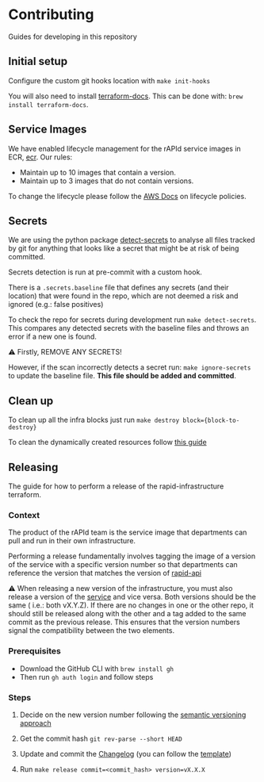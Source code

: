 # Contributing

Guides for developing in this repository

## Initial setup

Configure the custom git hooks location with `make init-hooks`

You will also need to install [terraform-docs](https://terraform-docs.io/). This can be done
with: `brew install terraform-docs`.

## Service Images

We have enabled lifecycle management for the rAPId service images in ECR, [ecr](../../blocks/ecr/main.tf). Our rules:

- Maintain up to 10 images that contain a version.
- Maintain up to 3 images that do not contain versions.

To change the lifecycle please follow
the [AWS Docs](https://docs.aws.amazon.com/AmazonECR/latest/userguide/LifecyclePolicies.html) on lifecycle policies.

## Secrets

We are using the python package [detect-secrets](https://github.com/Yelp/detect-secrets) to analyse all files tracked by
git for anything that looks like a secret that might be at risk of being committed.

Secrets detection is run at pre-commit with a custom hook.

There is a `.secrets.baseline` file that defines any secrets (and their location) that were found in the repo, which are
not deemed a risk and ignored (e.g.: false positives)

To check the repo for secrets during development run `make detect-secrets`. This compares any detected secrets with the
baseline files and throws an error if a new one is found.

⚠️ Firstly, REMOVE ANY SECRETS!

However, if the scan incorrectly detects a secret run: `make ignore-secrets` to update the baseline file. **This file
should be added and committed**.

## Clean up

To clean up all the infra blocks just run `make destroy block={block-to-destroy}`

To clean the dynamically created resources follow [this guide](clean_up_dynamically_created_resources.md)

## Releasing

The guide for how to perform a release of the rapid-infrastructure terraform.

### Context

The product of the rAPId team is the service image that departments can pull and run in their own infrastructure.

Performing a release fundamentally involves tagging the image of a version of the service with a specific version number
so that departments can reference the version that matches the version
of [rapid-api](https://github.com/no10ds/rapid-api)

⚠️ When releasing a new version of the infrastructure, you must also release a version of
the [service](https://github.com/no10ds/rapid-api) and vice versa. Both versions should be the same (
i.e.: both vX.Y.Z). If there are no changes in one or the other repo, it should still be released along with the other
and a tag added to the same commit as the previous release. This ensures that the version numbers signal the
compatibility between the two elements.

### Prerequisites

- Download the GitHub CLI with `brew install gh`
- Then run `gh auth login` and follow steps

### Steps

1. Decide on the new version number following the [semantic versioning approach](https://semver.org/)

2. Get the commit hash `git rev-parse --short HEAD`

3. Update and commit the [Changelog](../../../changelog.md) (you can follow
   the [template](../../../changelog_release_template.md))
4. Run `make release commit=<commit_hash> version=vX.X.X`
